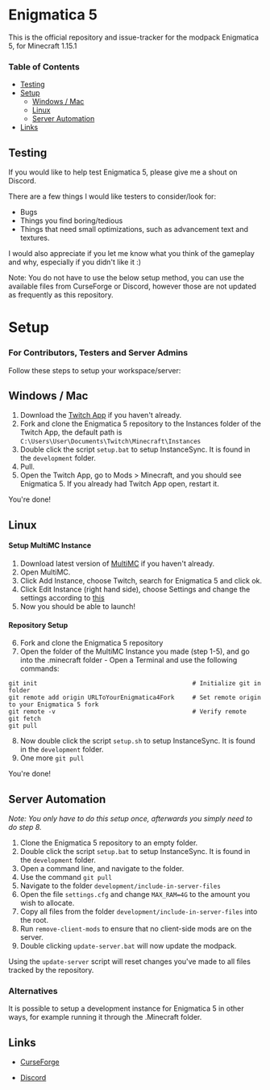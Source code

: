 # Enigmatica 5

This is the official repository and issue-tracker for the modpack Enigmatica 5, for Minecraft 1.15.1

### Table of Contents
* [Testing](#testing)
* [Setup](#setup)
  * [Windows / Mac](#windows--mac)
  * [Linux](#linux)
  * [Server Automation](#server-automation)
* [Links](#links)

## Testing
If you would like to help test Enigmatica 5, please give me a shout on Discord.

There are a few things I would like testers to consider/look for:

* Bugs
* Things you find boring/tedious
* Things that need small optimizations, such as advancement text and textures.

I would also appreciate if you let me know what you think of the gameplay and why, especially if you didn't like it :)

Note: You do not have to use the below setup method, you can use the available files from CurseForge or Discord, however those are not updated as frequently as this repository.

# Setup 
### For Contributors, Testers and Server Admins
Follow these steps to setup your workspace/server:

## Windows / Mac
1) Download the [Twitch App](https://www.twitch.tv/downloads) if you haven't already.
2) Fork and clone the Enigmatica 5 repository to the Instances folder of the Twitch App, the default path is `C:\Users\User\Documents\Twitch\Minecraft\Instances`
3) Double click the script `setup.bat` to setup InstanceSync. It is found in the `development` folder.
4) Pull.
5) Open the Twitch App, go to Mods > Minecraft, and you should see Enigmatica 5. If you already had Twitch App open, restart it.

You're done!

## Linux
#### Setup MultiMC Instance
1) Download latest version of [MultiMC](https://multimc.org/#Download) if you haven't already.
2) Open MultiMC.
3) Click Add Instance, choose Twitch, search for Enigmatica 5 and click ok.
4) Click Edit Instance (right hand side), choose Settings and change the settings according to [this](https://gist.github.com/NillerMedDild/40b4992b7a3e5e653a353fe1d45f2185)
5) Now you should be able to launch!

#### Repository Setup
6) Fork and clone the Enigmatica 5 repository
7) Open the folder of the MultiMC Instance you made (step 1-5), and go into the .minecraft folder - Open a Terminal and use the following commands:
```
git init                                           # Initialize git in folder
git remote add origin URLToYourEnigmatica4Fork     # Set remote origin to your Enigmatica 5 fork
git remote -v                                      # Verify remote
git fetch
git pull
```
8) Now double click the script `setup.sh` to setup InstanceSync. It is found in the `development` folder.
9) One more `git pull`

You're done!

## Server Automation
*Note: You only have to do this setup once, afterwards you simply need to do step 8.*
1) Clone the Enigmatica 5 repository to an empty folder.
2) Double click the script `setup.bat` to setup InstanceSync. It is found in the `development` folder.
3) Open a command line, and navigate to the folder.
4) Use the command `git pull`
5) Navigate to the folder `development/include-in-server-files`
6) Open the file `settings.cfg` and change `MAX_RAM=4G` to the amount you wish to allocate.
7) Copy all files from the folder `development/include-in-server-files` into the root.
8) Run `remove-client-mods` to ensure that no client-side mods are on the server.
9) Double clicking `update-server.bat` will now update the modpack.

Using the `update-server` script will reset changes you've made to all files tracked by the repository.

### Alternatives
It is possible to setup a development instance for Enigmatica 5 in other ways, for example running it through the .Minecraft folder.

## Links

* [CurseForge](https://www.curseforge.com/minecraft/modpacks/enigmatica5)

* [Discord](https://discord.gg/HnWNd7X)
